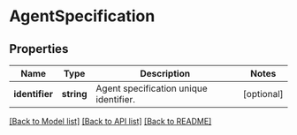 # AgentSpecification

## Properties
Name | Type | Description | Notes
------------ | ------------- | ------------- | -------------
**identifier** | **string** | Agent specification unique identifier. | [optional] 

[[Back to Model list]](../README.md#documentation-for-models) [[Back to API list]](../README.md#documentation-for-api-endpoints) [[Back to README]](../README.md)


